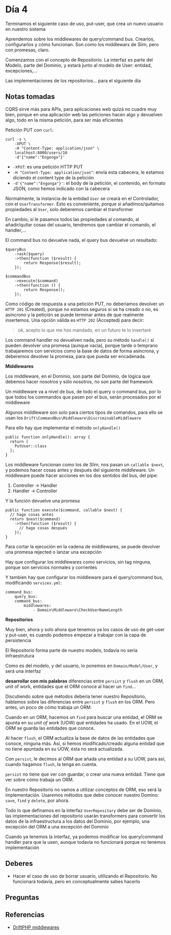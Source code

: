 # Día 4

Terminamos el siguiente caso de uso, put-user, que crea un nuevo usuario en
nuestro sistema

Aprendemos sobre los middlewares de query/command bus. Crearlos, configurarlos
y cómo funcionan. Son como los middlewars de Slim, pero con promesas, claro.

Comenzamos con el concepto de Repositorio. La interfaz es parte del Modelo, parte
del Dominio, y estará junto al modelo de User: entidad, excepciones,...

Las implementaciones de los repositorios... para el siguiente día

## Notas tomadas

CQRS sirve más para APIs, para aplicaciones web quizá no cuadre muy bien, porque
en una aplicación web las peticiones hacen algo y devuelven algo, todo en la
misma petición, para ser más eficientes

Petición PUT con `curl`:

```
curl -s \
    -XPUT \
    -H "Content-Type: application/json" \
    localhost:8000/users/10 
    -d'{"name":"Engonga"}'
```

- `-XPUT`: es una petición HTTP PUT
- `-H "Content-Type: application/json"`: envía esta cabecera, le estamos diciendo
el content type de la petición
- `-d'{"name":"Engonga"}'`: el body de la petición, el contenido, en formato
JSON, como hemos indicado con la cabecera

Normalmente, la instancia de la entidad `User` se creará en el Controlador,
con el `UserTransformer`. Esto es conveniente, porque si añadimos/quitamos 
propiedades al `User`, solo deberemos cambiar el transformer

En cambio, si le pasamos todos las propiedades al comando, al añadir/quitar cosas
del usuario, tendremos que cambiar el comando, el handler,...

El command bus no devuelve nada, el query bus devuelve un resultado:

```
$queryBus
    ->ask($query)
    ->then(function ($result) {
        return Response($result);
    });

$commandBus
    ->execute($command)
    ->then(function () {
        return Response();
    });
```

Como código de respuesta a una petición PUT, no deberíamos devolver un 
`HTTP 201` (Created), porque no estamos seguros si se ha creado o no, es asíncrono
y la petición se puede terminar antes de que realmente insertemos. Una opción
válida es `HTTP 202` (Accepted) para decir:
 
> ok, acepto lo que me has mandado, en un futuro te lo insertaré

Los command handler no devuelven nada, pero su método `handle()` sí pueden devolver
una promesa (aunque vacía), porque tarde o temprano trabajaremos con servicios
como la base de datos de forma asíncrona, y deberemos devolver la promesa, para que
pueda ser encadenada.

**Middlewares**

Los middleware, en el Dominio, son parte del Dominio, de lógica que debemos
hacer nosotros y sólo nosotros, no son parte del framework

Un middleware va a nivel de bus, de todo el query o command bus, por lo que
todos los commandos que pasen por el bus, serán procesados por el middleware

Algunos middleware son solo para ciertos tipos de comandos, para ello se usan los
`Drift\CommandBus\Middleware\DiscriminableMiddleware`

Para ello hay que implementar el método `onlyHandle()`

```
public function onlyHandle(): array {
  return [
    PutUser::class
  ];
}
```

Los middleware funcionan como los de Slim, nos pasan un `callable $next`, y
podemos hacer cosas antes y después del siguiente middleware. Un middleware
puede hacer acciones en los dos sentidos del bus, del pipe: 

1. Controller -> Handler
2. Handler -> Controller

Y la función devuelve una promesa

```
public function execute($command, callable $next) {
  // hago cosas antes
  return $next($command)
    ->then(function ($result) {
      // hago cosas después
    });
}
```

Para cortar la ejecución en la cadena de middlewares, se puede devolver una promesa
rejected o lanzar una excepción

Hay que configurar los middlewares como servicios, sin tag ninguna, porque son
servicios normales y corrientes

Y tambien hay que configurar los middleware para el query/command bus,
modificando `services.yml`:

```
command_bus:
    query_bus:
    command_bus:
        middlewares:
            - Domain\Middleware\CheckUserNameLength
```

**Repositorios**

Muy bien, ahora y solo ahora que tenemos ya los casos de uso de get-user y 
put-user, es cuando podemos empezar a trabajar con la capa de persistencia

El Repositorio forma parte de nuestro modelo, todavía no sería Infraestrutura

Como es del modelo, y del usuario, lo ponemos en `Domain/Model/User`, y será una
interfaz

**desarrollar con mis palabras** diferencias entre `persist` y `flush` en un ORM,
unit of work, entidades que el ORM conoce al hacer un `find`...

Discutiendo sobre qué métodos debería tener nuestro Repositorio, hablamos sobre
las diferencias entre `persist` y `flush` en los ORM. Pero antes, un poco de
cómo trabaja un ORM.

Cuando en un ORM, hacemos un `find` para buscar una entidad, el ORM se apunta en
su *unit of work* (UOW) qué entidades ha usado. En el UOW, el ORM se guarda las
entidades que conoce. 

Al hacer `flush`, el ORM actualiza la base de datos de las entidades que conoce,
ninguna más. Así, si hemos modificado/creado alguna entidad que no tiene apuntada
en su UOW, ésta no será actualizada.

Con `persist`, le decimos al ORM que añada una entidad a su UOW, para así, cuando
hagamos `flush`, la tenga en cuenta.

`persist` no tiene que ver con guardar, o crear una nueva entidad. Tiene que ver
sobre cómo trabaja un ORM.

En nuestro Repositorio no vamos a utilizar conceptos de ORM, eso será la
implementación. Usaremos métodos que debe conocer nuestro Domino: `save`, `find`
y `delete`, por ahora.

Todo lo que definamos en la interfaz `UserRepository` debe ser de Dominio, las
implementaciones del repositorio usarán transformers para convertir los datos
de la infraestructura a los datos del Dominio, por ejemplo, una excepción del ORM
a una excepción del Dominio

Cuando ya tenemos la interfaz, ya podemos modificar los query/command handler
para que la usen, aunque todavía no funcionará porque no tenemos implementación

## Deberes

- Hacer el caso de uso de borrar usuario, utilizando el Repositorio. No funcionará
todavía, pero en conceptualmente sabes hacerlo

## Preguntas

## Referencias

- [DriftPHP middlewares](https://driftphp.io/#/?id=middleware)
